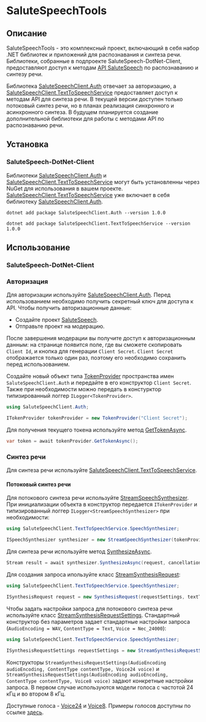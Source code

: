 # SaluteSpeechTools

## Описание

SaluteSpeechTools - это комплексный проект, включающий в себя набор .NET библиотек и приложений для распознавания и синтеза речи.
Библиотеки, собранные в подпроекте SaluteSpeech-DotNet-Client, предоставляют доступ к методам [API SaluteSpeech](https://developers.sber.ru/docs/ru/salutespeech/category-overview) 
по распознаванию и синтезу речи.

Библиотека [SaluteSpeechClient.Auth](./SaluteSpeech-DotNet-Client/SaluteSpeechClient.Auth) отвечает за авторизацию,
а [SaluteSpeechClient.TextToSpeechService](./SaluteSpeech-DotNet-Client/SaluteSpeechClient.TextToSpeechService) предоставляет доступ к методам API для синтеза речи. В текущей версии доступен только потоковый синтез речи, но в планах реализация синхронного и асинхронного синтеза. В будущем планируется создание дополнительной библиотеки для работы с методами API по распознаванию речи.

## Установка

### SaluteSpeech-DotNet-Client

Библиотеки [SaluteSpeechClient.Auth](./SaluteSpeech-DotNet-Client/SaluteSpeechClient.Auth)
и [SaluteSpeechClient.TextToSpeechService](./SaluteSpeech-DotNet-Client/SaluteSpeechClient.TextToSpeechService) могут быть
установленны через NuGet для использования в вашем проекте.
[SaluteSpeechClient.TextToSpeechService](./SaluteSpeech-DotNet-Client/SaluteSpeechClient.TextToSpeechService) уже включает в себя библиотеку [SaluteSpeechClient.Auth](./SaluteSpeech-DotNet-Client/SaluteSpeechClient.Auth).

`dotnet add package SaluteSpeechClient.Auth --version 1.0.0`

`dotnet add package SaluteSpeechClient.TextToSpeechService --version 1.0.0`

## Использование

### SaluteSpeech-DotNet-Client

### Авторизация

Для авторизации используйте [SaluteSpeechClient.Auth](./SaluteSpeech-DotNet-Client/SaluteSpeechClient.Auth).
Перед использованием необходимо получить секретный ключ для доступа к API. Чтобы получить авторизационные данные:

* Создайте проект [SaluteSpeech](https://developers.sber.ru/docs/ru/salutespeech/integration).
* Отправьте проект на модерацию.

После завершения модерации вы получите доступ к авторизационным данным:
на странице появится поле, где вы сможете скопировать `Client Id`, и кнопка для генерации `Client Secret`.
`Client Secret` отображается только один раз, поэтому его необходимо сохранить перед использованием.

Создайте новый объект типа [TokenProvider](./SaluteSpeech-DotNet-Client/SaluteSpeechClient.Auth/TokenProvider.cs)
пространства имен `SaluteSpeechClient.Auth` и передайте в его конструктор `Client Secret`.
Также при необходимости можно передать в констурктор типизированный логгер `ILogger<TokenProvider>`.

```csharp
using SaluteSpeechClient.Auth;

ITokenProvider tokenProvider = new TokenProvider("Client Secret");
```

Для получения текущего токена используйте метод [GetTokenAsync](./SaluteSpeech-DotNet-Client/SaluteSpeechClient.Auth/TokenProvider.cs).

```csharp
var token = await tokenProvider.GetTokenAsync();
```

### Синтез речи

Для синтеза речи используйте [SaluteSpeechClient.TextToSpeechService](./SaluteSpeech-DotNet-Client/SaluteSpeechClient.TextToSpeechService).

#### Потоковый синтез речи

Для потокового синтеза речи используйте [StreamSpeechSynthesizer](./SaluteSpeech-DotNet-Client/SaluteSpeechClient.TextToSpeechService/SpeechSynthesizer/StreamSpeechSynthesizer.cs).
При инициализации объекта в конструктор передается `ITokenProvider` и типизированный логгер `ILogger<StreamSpeechSynthesizer>` при необходимости:

```csharp
using SaluteSpeechClient.TextToSpeechService.SpeechSynthesizer;

ISpeechSynthesizer synthesizer = new StreamSpeechSynthesizer(tokenProvider);
```

Для синтеза речи используйте метод [SynthesizeAsync](./SaluteSpeech-DotNet-Client/SaluteSpeechClient.TextToSpeechService/SpeechSynthesizer/StreamSpeechSynthesizer.cs).

```csharp
Stream result = await synthesizer.SynthesizeAsync(request, cancellationToken);
```

Для создания запроса ипользуйте класс [StreamSynthesisRequest](./SaluteSpeech-DotNet-Client/SaluteSpeechClient.TextToSpeechService/SpeechSynthesizer/StreamSynthesisRequest.cs):

```csharp
using SaluteSpeechClient.TextToSpeechService.SpeechSynthesizer;

ISynthesisRequest request = new SynthesisRequest(requestSettings, textToSynthesize);
```

Чтобы задать настройки запроса для потокового синтеза речи используйте класс [StreamSynthesisRequestSettings](./SaluteSpeech-DotNet-Client/SaluteSpeechClient.TextToSpeechService/SpeechSynthesizer/StreamSynthesisRequestSettings.cs).
Стандартный конструктор без параметров задает стандартные настройки запроса (`AudioEncoding = WAV`, `ContentType = Text`, `Voice = Nec_24000`):

```csharp
using SaluteSpeechClient.TextToSpeechService.SpeechSynthesizer;

ISynthesisRequestSettings requestSettings = new StreamSynthesisRequestSettings();
```

Конструкторы `StreamSynthesisRequestSettings(AudioEncoding audioEncoding, ContentType contentType, Voice24 voice)` 
и `StreamSynthesisRequestSettings(AudioEncoding audioEncoding, ContentType contentType, Voice8 voice)` задают конкретные настройки запроса.
В первом случае используются модели голоса с частотой 24 кГц и во втором 8 кГц.

Доступные голоса - [Voice24](./SaluteSpeech-DotNet-Client/SaluteSpeechClient.TextToSpeechService/SpeechSynthesizer/Enums/Voice24.cs) и [Voice8](./SaluteSpeech-DotNet-Client/SaluteSpeechClient.TextToSpeechService/SpeechSynthesizer/Enums/Voice8.cs).
Примеры голосов доступны по ссылке [здесь](https://developers.sber.ru/docs/ru/salutespeech/synthesis/voices).

